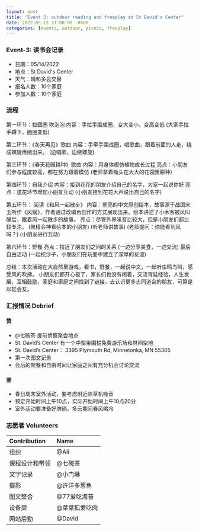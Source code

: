 ```yaml
---
layout: post
title: "Event 3: outdoor reading and freeplay at St David's Center"
date: 2022-05-15 21:00:00 -0600
categories: [events, outdoor, picnic, freeplay]
---
```


### Event-3: 读书会记录

- 日期：05/14/2022
- 地点：St David's Center
- 天气：晴和多云交替
- 报名人数：10个家庭
- 参加人数：10个家庭

### 流程 

第一环节：拉圆圈 吹泡泡
内容：手拉手围成圈，变大变小，变高变低
(大家手拉手蹲下，圈圈变低)

第二环节：《冬天再见》歌曲
内容：手牵手围成圈，唱歌曲，跟着前面的人走，绕成螺旋再绕出来。
(边唱歌，边绕螺旋)

第三环节：《春天花园耕种》歌曲
内容：用身体模仿植物成长过程 
亮点：小朋友们参与程度较高，都在努力跟着模仿 
(老师拿着锄头在大大的花园里耕种)

第四环节：自我介绍
内容：接到花花的朋友介绍自己的名字，大家一起说你好
亮点：送花环节增加小朋友互动
(小朋友接到花花大声说出自己的名字)

第五环节： 阅读《和风一起散步》
内容：熊亮的中文原创绘本，故事源于战国宋玉所作《风赋》，作者通过改编再创作的方式展现出来。绘本讲述了小木客被风叫醒后，跟着风一起散步的故事。
亮点：尽管外界噪音比较大，但是小朋友们都比较专注。
(聚精会神看绘本的小朋友)
(听老师讲故事) 
(老师提问：你能看到风吗？)
(小朋友进行互动)

第六环节：野餐
亮点：拉近了朋友们之间的关系
(一边分享美食，一边交流)
最后自由活动
(一起挖沙子，小朋友们在玩耍中建立了深厚的友谊)

总结：本次活动在大自然里游戏，看书，野餐，一起说中文，一起听虫鸣鸟叫，感受风的吹拂。
小朋友们都开心极了，家长们也没有闲着，交流育娃经验，人生发展，互相鼓励，家庭和家庭之间找到了链接，去认识更多志同道合的朋友，可算是以娃会友。

### 汇报情况 Debrief

#### 赞

- @七碗茶 提前侦察聚会地点
- St. David’s Center 有一个中型带围栏免费游乐场和林间空地
- St. David’s Center： 3395 Plymouth Rd, Minnetonka, MN 55305 
- 第一次[图文记录](../files/聚会3-读书会记录.docx)
- 会后的聚餐和自由时间让家庭之间有充分机会讨论交流

#### 鉴

- 春日周末室外活动，要考虑附近除草机噪音
- 预定开始时间上午10点，实际开始时间上午10点20分
- 室外活动要准备好防晒，多云期间春风略冷

### 志愿者 Volunteers

| Contribution   | Name          |
| :------------- | :------------ |
| 组织           | @Ali          |
| 课程设计和带领 | @七碗茶       |
| 文字记录       | @小门琳       |
| 摄影           | @许洋多葱鱼   |
| 图文整合       | @77爱吃海苔   |
| 设备提         | @菜菜狐爱吃肉 |
| 网站后勤       | @David        |

